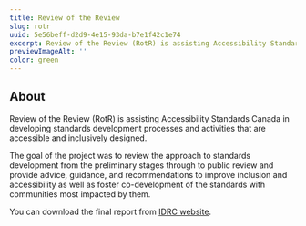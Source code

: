 ```yaml
---
title: Review of the Review
slug: rotr
uuid: 5e56beff-d2d9-4e15-93da-b7e1f42c1e74
excerpt: Review of the Review (RotR) is assisting Accessibility Standards Canada in developing standards development processes and activities that are accessible and inclusively designed.
previewImageAlt: ''
color: green
---
```

## About

Review of the Review (RotR) is assisting Accessibility Standards Canada in developing standards development processes and activities that are accessible and inclusively designed.

The goal of the project was to review the approach to standards development from the preliminary stages through to public review and provide advice, guidance, and recommendations to improve inclusion and accessibility as well as foster co-development of the standards with communities most impacted by them.

You can download the final report from [IDRC website](https://idrc.ocadu.ca/projects/rotr/).
